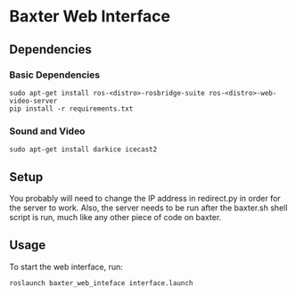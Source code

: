 # Baxter Web Interface
## Dependencies
### Basic Dependencies
```
sudo apt-get install ros-<distro>-rosbridge-suite ros-<distro>-web-video-server 
pip install -r requirements.txt
```

### Sound and Video
```
sudo apt-get install darkice icecast2
```

## Setup
You probably will need to change the IP address in redirect.py in order for the server to work. Also, the server needs to be run after the baxter.sh shell script is run, much like any other piece of code on baxter.

## Usage
To start the web interface, run:
```
roslaunch baxter_web_inteface interface.launch
```
